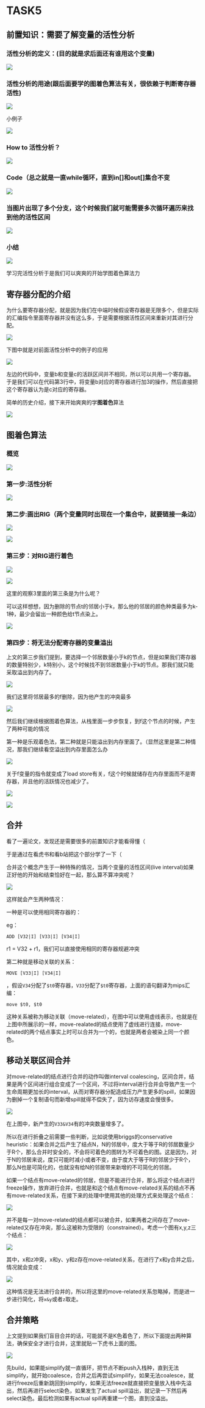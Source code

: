 # TASK5

## 前置知识：需要了解变量的活性分析

### 活性分析的定义：(目的就是求后面还有谁用这个变量)

![](img/1.png)

### 活性分析的用途(跟后面要学的图着色算法有关，很依赖于判断寄存器活性)

![](img/2.png)

小例子

![](img/3.png)

### How to 活性分析？

![](img/4.png)

### Code（总之就是一直while循环，直到in[]和out[]集合不变

![](img/5.png)

### 当图片出现了多个分支，这个时候我们就可能需要多次循环遍历来找到他的活性区间

![](img/6.png)

### 小结  

![](img/7.png)

学习完活性分析于是我们可以爽爽的开始学图着色算法力

## 寄存器分配的介绍

为什么要寄存器分配，就是因为我们在中端时候假设寄存器是无限多个，但是实际的汇编指令里面寄存器并没有这么多，于是需要根据活性区间来重新对其进行分配。

![](img/8.png)

下图中就是对前面活性分析中的例子的应用

![](img/9.png)

左边的代码中，变量b和变量c的活跃区间并不相同，所以可以共用一个寄存器。于是我们可以在代码第3行中，将变量b对应的寄存器进行加3的操作，然后直接把这个寄存器认为是c对应的寄存器。

简单的历史介绍，接下来开始爽爽的学**图着色**算法

![](img/10.png)

## 图着色算法

### 概览

![](img/11.png)

### 第一步:活性分析

![](img/12.png)

### 第二步:画出RIG（两个变量同时出现在一个集合中，就要链接一条边）

![](img/13.png)

![](img/14.png)

### 第三步：对RIG进行着色

![](img/15.png)

![](img/16.png)

这里的观察3里面的第三条是为什么呢？

可以这样想想，因为删除的节点t的邻居小于k，那么他的邻居的颜色种类最多为k-1种，最少会留出一种颜色给t节点染上。

![](img/17.png)



### 第四步：将无法分配寄存器的变量溢出

上文的第三步我们提到，要选择一个邻居数量小于k的节点，但是如果我们寄存器的数量特别少，k特别小，这个时候找不到邻居数量小于k的节点。那我们就只能采取溢出到内存了。

![](img/18.png)

我们这里将邻居最多的f删除，因为他产生的冲突最多

![](img/19.png)

然后我们继续根据图着色算法，从栈里面一步步恢复，到f这个节点的时候，产生了两种可能的情况

第一种是乐观着色法，第二种就是只能溢出到内存里面了。（显然这里是第二种情况，那我们继续看空溢出到内存里面怎么办

![](img/20.png)

关于f变量的指令就变成了load store有关，f这个时候就储存在内存里面而不是寄存器，并且他的活跃情况也减少了。

![](img/21.png)

![](img/22.png)

## 合并

看了一遍论文，发现还是需要很多的前置知识才能看得懂（

于是通过在看虎书和看b站把这个部分学了一下（

合并这个概念产生于一种特殊的情况，当两个变量的活性区间(live interval)如果正好他的开始和结束恰好在一起，那么算不算冲突呢？

![](img/23.png)

这样就会产生两种情况：

一种是可以使用相同寄存器的：

eg：

```
ADD [V32|I] [V33|I] [V34|I]
```

r1 = V32 + r1，我们可以直接使用相同的寄存器规避冲突

第二种就是移动关联的关系：

```
MOVE [V33|I] [V34|I] 
```

 ，假设`V34`分配了`$t0`寄存器，`V33`分配了`$t0`寄存器，上面的语句翻译为mips汇编：

```
move $t0, $t0
```

这种关系被称为移动关联（move-related），在图中可以使用虚线表示，也就是在上图中所展示的一样，move-realated的结点使用了虚线进行连接，move-related的两个结点事实上时可以合并为一个的，也就是两者会被染上同一个颜色。

## 移动关联区间合并

对move-related的结点进行合并的动作叫做interval coalescing，区间合并，结果是两个区间进行组合变成了一个区间，不过将interval进行合并会导致产生一个生命周期更加长的interval，从而对寄存器分配造成压力产生更多的spill，如果因为删掉一个复制语句而新增spill就得不偿失了，因为访存速度会慢很多。

![](img/24.png)

在上图中，新产生的`V33&V34`有的冲突数量增多了。

所以在进行折叠之前需要一些判断，比如说使用briggs的conservative heuristic：如果合并之后产生了结点N，N的邻居中，度大于等于R的邻居数量少于R个，那么合并时安全的，不会将可着色的图转为不可着色的图。这是因为，对于N的邻居来说，度只可能时减小或者不变，由于度大于等于R的邻居少于R个，那么N也是可简化的，也就没有给N的邻居带来新增的不可简化的邻居。

如果一个结点有move-related的邻居，但是不能进行合并，那么将这个结点进行freeze操作，放弃进行合并，也就是和这个结点有move-related关系的结点不再有move-related关系，在接下来的处理中使用其他的处理方式来处理这个结点：

![](img/25.png)

并不是每一对move-related的结点都可以被合并，如果两者之间存在了move-related又存在冲突，那么这被称为受限的（constrained）。考虑一个图有x,y,z三个结点：

![](img/26.png)

其中，x和z冲突，x和y、y和z存在move-related关系，在进行了x和y合并之后，情况就会变成：

![](img/27.png)

这种情况是无法进行合并的，所以将这里的move-related关系忽略掉，而是进一步进行简化，将`x&y`或者`z`取走。

## 合并策略

上文提到如果我们盲目合并的话，可能就不是K色着色了，所以下面提出两种算法，确保安全才进行合并，这里就贴一下虎书上面的图。

![](img/28.png)

先build，如果能simplify就一直循环，把节点不断push入栈种，直到无法simplify，就开始coalesce，合并之后再尝试simpilify，如果无法coalesce，就进行freeze后重新跳回到simplify，如果无法freeze就直接把变量放入栈中先溢出，然后再进行select染色，如果发生了actual spill溢出，就记录一下然后再select染色。最后检测如果有actual spill再重建一个图，直到没溢出。

